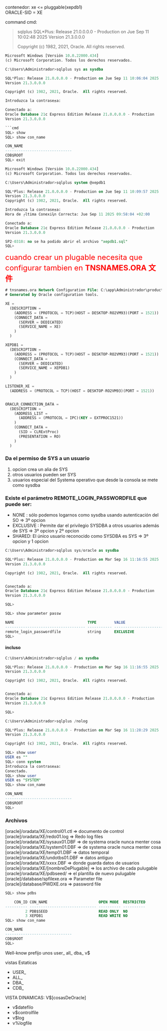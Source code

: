 
contenedor: xe <= pluggable(xepdb1)  
ORACLE-SID = XE   


command cmd: 
> sqlplus
> SQL*Plus: Release 21.0.0.0.0 - Production on Jue Sep 11 10:02:48 2025
> Version 21.3.0.0.0
>
> Copyright (c) 1982, 2021, Oracle.  All rights reserved.

```sql
Microsoft Windows [Versión 10.0.22000.434]
(c) Microsoft Corporation. Todos los derechos reservados.

C:\Users\Administrador>sqlplus sys as sysdba

SQL*Plus: Release 21.0.0.0.0 - Production on Jue Sep 11 10:06:04 2025
Version 21.3.0.0.0

Copyright (c) 1982, 2021, Oracle.  All rights reserved.

Introduzca la contrase±a:

Conectado a:
Oracle Database 21c Express Edition Release 21.0.0.0.0 - Production
Version 21.3.0.0.0

```cmd
SQL> show
SQL> show con_name

CON_NAME
------------------------------
CDB$ROOT
SQL> exit
```

```sql
Microsoft Windows [Versión 10.0.22000.434]
(c) Microsoft Corporation. Todos los derechos reservados.

C:\Users\Administrador>sqlplus system @xepdb1

SQL*Plus: Release 21.0.0.0.0 - Production on Jue Sep 11 10:09:57 2025
Version 21.3.0.0.0
Copyright (c) 1982, 2021, Oracle.  All rights reserved.

Introduzca la contrase±a:
Hora de ┌ltima Conexi¾n Correcta: Jue Sep 11 2025 09:58:04 +02:00

Conectado a:
Oracle Database 21c Express Edition Release 21.0.0.0.0 - Production
Version 21.3.0.0.0

SP2-0310: no se ha podido abrir el archivo "xepdb1.sql"
SQL>
```

<font color="red" size="5">
cuando crear un plugable necesita que configurar tambien en 
<b>TNSNAMES.ORA 文件</b>
</font>  

```sql
# tnsnames.ora Network Configuration File: C:\app\Administrador\product\21c\homes\OraDB21Home1\NETWORK\ADMIN\tnsnames.ora
# Generated by Oracle configuration tools.

XE =
  (DESCRIPTION =
    (ADDRESS = (PROTOCOL = TCP)(HOST = DESKTOP-RO2VM93)(PORT = 1521))
    (CONNECT_DATA =
      (SERVER = DEDICATED)
      (SERVICE_NAME = XE)
    )
  )

XEPDB1 =
  (DESCRIPTION =
    (ADDRESS = (PROTOCOL = TCP)(HOST = DESKTOP-RO2VM93)(PORT = 1521))
    (CONNECT_DATA =
      (SERVER = DEDICATED)
      (SERVICE_NAME = XEPDB1)
    )
  )

LISTENER_XE =
  (ADDRESS = (PROTOCOL = TCP)(HOST = DESKTOP-RO2VM93)(PORT = 1521))


ORACLR_CONNECTION_DATA =
  (DESCRIPTION =
    (ADDRESS_LIST =
      (ADDRESS = (PROTOCOL = IPC)(KEY = EXTPROC1521))
    )
    (CONNECT_DATA =
      (SID = CLRExtProc)
      (PRESENTATION = RO)
    )
  )

```
### Da el permiso de SYS a un usuario
1. opcion crea un alia de SYS
2. otros usuarios pueden ser SYS
3. usuarios especial del Systema operativo que desde la consola se mete como sysdba

### Existe el parámetro REMOTE_LOGIN_PASSWORDFILE que puede ser:
- NONE : sólo podemos logarnos como sysdba usando autenticación del SO => 3º opcion
- EXCLUSIVE : Permite dar el privilegio SYSDBA a otros usuarios además de SYS => 3º opcion y 2º opcion
- SHARED: El único usuario reconocido como SYSDBA es SYS => 3º opcion y 1 opcion

```sql
C:\Users\Administrador>sqlplus sys/oracle as sysdba

SQL*Plus: Release 21.0.0.0.0 - Production on Mar Sep 16 11:16:55 2025
Version 21.3.0.0.0

Copyright (c) 1982, 2021, Oracle.  All rights reserved.


Conectado a:
Oracle Database 21c Express Edition Release 21.0.0.0.0 - Production
Version 21.3.0.0.0

SQL>
```
```sql
SQL> show parameter passw

NAME                                 TYPE        VALUE
------------------------------------ ----------- ------------------------------
remote_login_passwordfile            string      EXCLUSIVE
SQL>
```
#### incluso

```sql
C:\Users\Administrador>sqlplus / as sysdba

SQL*Plus: Release 21.0.0.0.0 - Production on Mar Sep 16 11:16:55 2025
Version 21.3.0.0.0

Copyright (c) 1982, 2021, Oracle.  All rights reserved.


Conectado a:
Oracle Database 21c Express Edition Release 21.0.0.0.0 - Production
Version 21.3.0.0.0

SQL>
```

```sql
C:\Users\Administrador>sqlplus /nolog

SQL*Plus: Release 21.0.0.0.0 - Production on Mar Sep 16 11:28:29 2025
Version 21.3.0.0.0

Copyright (c) 1982, 2021, Oracle.  All rights reserved.

SQL> show user
USER es ""
SQL> conn system
Introduzca la contrase±a:
Conectado.
SQL> show user
USER es "SYSTEM"
SQL> show con_name

CON_NAME
------------------------------
CDB$ROOT
SQL>
```

### Archivos
[oracle]/oradata/XE/control01.ctl => documento de control  
[oracle]/oradata/XE/redo01.log => Redo log files  
[oracle]/oradata/XE/sysaux01.DBF => de systema oracle nunca menter cosa  
[oracle]/oradata/XE/system01.DBF => de systema oracle nunca menter cosa  
[oracle]/oradata/XE/temp01.DBF => datos temporal  
[oracle]/oradata/XE/undotbs01.DBF => datos antiguo  
[oracle]/oradata/XE/xxxx.DBF => donde guarda datos de usuarios  
[oracle]/oradata/XE/[nombreDePlugable] => los archivo de cada pulugable  
[oracle]/oradata/XE/pdbseed/ => el plantilla de nuevo pulugable  
[oracle]/database/spfilexe.ora => Parameter file  
[oracle]/database/PWDXE.ora => password file  

```sql
SQL> show pdbs

    CON_ID CON_NAME                       OPEN MODE  RESTRICTED
---------- ------------------------------ ---------- ----------
         2 PDB$SEED                       READ ONLY  NO
         3 XEPDB1                         READ WRITE NO
SQL> show con_name

CON_NAME
------------------------------
CDB$ROOT
SQL>
```
Well-know prefijo
unos 
user_ all_ dba_ v$

vistas Estaticas
- USER_
- ALL_
- DBA_
- CDB_

VISTA DINAMICAS: V$[cosasDeOracle]
- v$datefilo
- v$controlfile
- v$log
- v%logfile